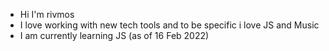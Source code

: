 - Hi I'm rivmos
- I love working with new tech tools and to be specific i love JS and Music
- I am currently learning JS (as of 16 Feb 2022)
